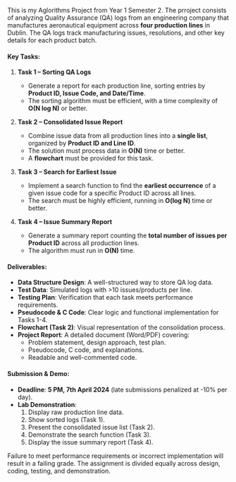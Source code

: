 This is my Aglorithms Project from Year 1 Semester 2. 
The prroject consists of analyzing Quality Assurance (QA) logs from an engineering company that manufactures aeronautical equipment across **four production lines** in Dublin. The QA logs track manufacturing issues, resolutions, and other key details for each product batch.  

#### **Key Tasks:**  
1. **Task 1 – Sorting QA Logs**  
   - Generate a report for each production line, sorting entries by **Product ID, Issue Code, and Date/Time**.  
   - The sorting algorithm must be efficient, with a time complexity of **O(N log N)** or better.  

2. **Task 2 – Consolidated Issue Report**  
   - Combine issue data from all production lines into a **single list**, organized by **Product ID and Line ID**.  
   - The solution must process data in **O(N)** time or better.  
   - A **flowchart** must be provided for this task.  

3. **Task 3 – Search for Earliest Issue**  
   - Implement a search function to find the **earliest occurrence** of a given issue code for a specific Product ID across all lines.  
   - The search must be highly efficient, running in **O(log N)** time or better.  

4. **Task 4 – Issue Summary Report**  
   - Generate a summary report counting the **total number of issues per Product ID** across all production lines.  
   - The algorithm must run in **O(N)** time.  

#### **Deliverables:**  
- **Data Structure Design**: A well-structured way to store QA log data.  
- **Test Data**: Simulated logs with >10 issues/products per line.  
- **Testing Plan**: Verification that each task meets performance requirements.  
- **Pseudocode & C Code**: Clear logic and functional implementation for Tasks 1-4.  
- **Flowchart (Task 2)**: Visual representation of the consolidation process.  
- **Project Report**: A detailed document (Word/PDF) covering:  
  - Problem statement, design approach, test plan.  
  - Pseudocode, C code, and explanations.  
  - Readable and well-commented code.  

#### **Submission & Demo:**  
- **Deadline**: **5 PM, 7th April 2024** (late submissions penalized at -10% per day).  
- **Lab Demonstration**:  
  1. Display raw production line data.  
  2. Show sorted logs (Task 1).  
  3. Present the consolidated issue list (Task 2).  
  4. Demonstrate the search function (Task 3).  
  5. Display the issue summary report (Task 4).  

Failure to meet performance requirements or incorrect implementation will result in a failing grade. The assignment is divided equally across design, coding, testing, and demonstration.
